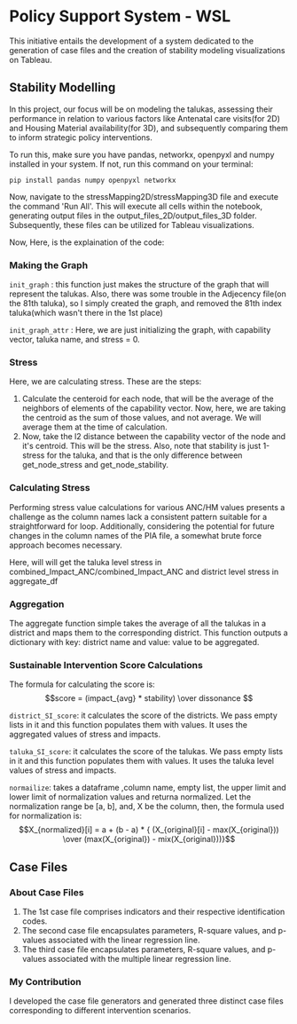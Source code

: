 
# Policy Support System - WSL

This initiative entails the development of a system dedicated to the generation of case files and the creation of stability modeling visualizations on Tableau.


## Stability Modelling

In this project, our focus will be on modeling the talukas, assessing their performance in relation to various factors like Antenatal care visits(for 2D) and Housing Material availability(for 3D), and subsequently comparing them to inform strategic policy interventions.

To run this, make sure you have pandas, networkx, openpyxl and numpy installed in your system. If not, run this command on your terminal:

```
pip install pandas numpy openpyxl networkx
```

Now, navigate to the stressMapping2D/stressMapping3D file and execute the command 'Run All'. This will execute all cells within the notebook, generating output files in the output_files_2D/output_files_3D folder. Subsequently, these files can be utilized for Tableau visualizations.

Now, Here, is the explaination of the code:

### Making the Graph

`init_graph` : this function just makes the structure of the graph that will represent the talukas. Also, there was some trouble in the Adjecency file(on the 81th taluka), so I simply created the graph, and removed the 81th index taluka(which wasn't there in the 1st place)

`init_graph_attr` : Here, we are just initializing the graph, with capability vector, taluka name, and stress = 0.

### Stress

Here, we are calculating stress. These are the steps:

1. Calculate the centeroid for each node, that will be the average of the neighbors of elements of the capability vector. Now, here, we are taking the centroid as the sum of those values, and not average. We will average them at the time of calculation.
2. Now, take the l2 distance between the capability vector of the node and it's centroid. This will be the stress. Also, note that stability is just 1-stress for the taluka, and that is the only difference between get_node_stress and get_node_stability.


### Calculating Stress

Performing stress value calculations for various ANC/HM values presents a challenge as the column names lack a consistent pattern suitable for a straightforward for loop. Additionally, considering the potential for future changes in the column names of the PIA file, a somewhat brute force approach becomes necessary.

Here, will will get the taluka level stress in combined_Impact_ANC/combined_Impact_ANC and district level stress in aggregate_df

### Aggregation

The aggregate function simple takes the average of all the talukas in a district and maps them to the corresponding district. This function outputs a dictionary with key: district name and value: value to be aggregated.

### Sustainable Intervention Score Calculations

The formula for calculating the score is: $$score = (impact_{avg} * stability) \over dissonance $$

`district_SI_score`: it calculates the score of the districts. We pass empty lists in it and this function populates them with values. It uses the aggregated values of stress and impacts.

`taluka_SI_score`: it calculates the score of the talukas. We pass empty lists in it and this function populates them with values. It uses the taluka level values of stress and impacts.

`normailize`: takes a dataframe ,column name, empty list, the upper limit and lower limit of normalization values and returna normalized. Let the normalization range be [a, b], and, X be the column, then, the formula used for normalization is: $$X_{normalized}[i] = a + (b - a) * { (X_{original}[i] - max(X_{original})) \over (max(X_{original}) - mix(X_{original}))}$$

## Case Files

### About Case Files
1. The 1st case file comprises indicators and their respective identification codes.
2. The second case file encapsulates parameters, R-square values, and p-values associated with the linear regression line.
3. The third case file encapsulates parameters, R-square values, and p-values associated with the multiple linear regression line.

### My Contribution

I developed the case file generators and generated three distinct case files corresponding to different intervention scenarios.
